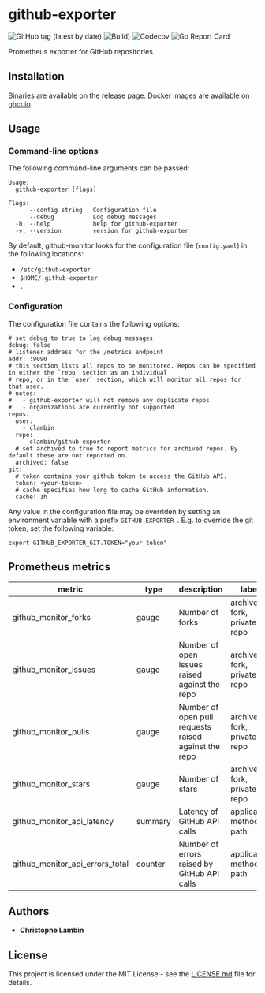 # github-exporter
![GitHub tag (latest by date)](https://img.shields.io/github/v/tag/clambin/github-exporter?color=green&label=Release&style=plastic)
![Build)](https://github.com/clambin/github-exporter/workflows/Build/badge.svg)
![Codecov](https://img.shields.io/codecov/c/gh/clambin/github-exporter?style=plastic)
![Go Report Card](https://goreportcard.com/badge/github.com/clambin/github-exporter)

Prometheus exporter for GitHub repositories

## Installation
Binaries are available on the [release](https://github.com/clambin/github-exporter/releases) page. Docker images are available on [ghcr.io](https://ghcr.io/clambin/github-exporter).

## Usage
### Command-line options
The following command-line arguments can be passed:

```
Usage:
  github-exporter [flags]

Flags:
      --config string   Configuration file
      --debug           Log debug messages
  -h, --help            help for github-exporter
  -v, --version         version for github-exporter
```

By default, github-monitor looks for the configuration file (`config.yaml`) in the following locations:
- `/etc/github-exporter`
- `$HOME/.github-exporter`
- `.`

### Configuration
The configuration file contains the following options:

```
# set debug to true to log debug messages
debug: false
# listener address for the /metrics endpoint
addr: :9090
# this section lists all repos to be monitored. Repos can be specified in either the `repo` section as an individual
# repo, or in the `user` section, which will monitor all repos for that user.
# notes: 
#   - github-exporter will not remove any duplicate repos
#   - organizations are currently not supported
repos:
  user:
    - clambin
  repo:
    - clambin/github-exporter
  # set archived to true to report metrics for archived repos. By default these are not reported on.
  archived: false
git:
  # token contains your github token to access the GitHub API.
  token: <your-token>
  # cache specifies how long to cache GitHub information.  
  cache: 1h
```

Any value in the configuration file may be overriden by setting an environment variable with a prefix `GITHUB_EXPORTER_`.
E.g. to override the git token, set the following variable:

```
export GITHUB_EXPORTER_GIT.TOKEN="your-token"
```

## Prometheus metrics

| metric                          | type    | description                                          | labels                        |
|---------------------------------|---------|------------------------------------------------------|-------------------------------|
| github_monitor_forks            | gauge   | Number of forks                                      | archived, fork, private, repo |
| github_monitor_issues           | gauge   | Number of open issues raised against the repo        | archived, fork, private, repo |
| github_monitor_pulls            | gauge   | Number of open pull requests raised against the repo | archived, fork, private, repo |
| github_monitor_stars            | gauge   | Number of stars                                      | archived, fork, private, repo |
| github_monitor_api_latency      | summary | Latency of GitHub API calls                          | application, method, path     |
| github_monitor_api_errors_total | counter | Number of errors raised by GitHub API calls          | application, method, path     |

## Authors

* **Christophe Lambin**

## License

This project is licensed under the MIT License - see the [LICENSE.md](LICENSE.md) file for details.


